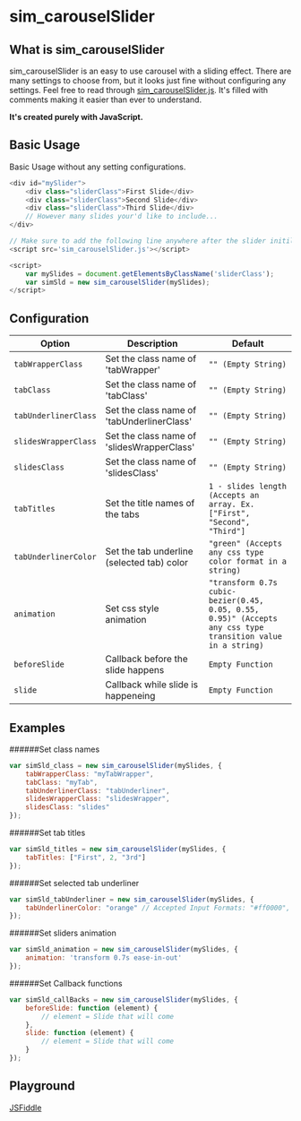# sim_carouselSlider

## What is sim_carouselSlider
sim_carouselSlider is an easy to use carousel with a sliding effect. There are many settings to choose from, but it looks just fine without configuring any settings. Feel free to read through [sim_carouselSlider.js](https://github.com/JessicaAllison/sim_carouselSlider/blob/master/sim_carouselSlider.js). It's filled with comments making it easier than ever to understand.

**It's created purely with JavaScript.**

## Basic Usage
Basic Usage without any setting configurations.
```JavaScript
<div id="mySlider">
	<div class="sliderClass">First Slide</div>
	<div class="sliderClass">Second Slide</div>
	<div class="sliderClass">Third Slide</div>
	// However many slides your'd like to include...
</div>

// Make sure to add the following line anywhere after the slider initilization.
<script src='sim_carouselSlider.js'></script>

<script>
    var mySlides = document.getElementsByClassName('sliderClass');
    var simSld = new sim_carouselSlider(mySlides);
</script>
````

## Configuration
| Option | Description | Default |
| --- | --- | --- |
| `tabWrapperClass` | Set the class name of 'tabWrapper' | `"" (Empty String)` |
| `tabClass` | Set the class name of 'tabClass' | `"" (Empty String)` |
| `tabUnderlinerClass` | Set the class name of 'tabUnderlinerClass' | `"" (Empty String)` |
| `slidesWrapperClass` | Set the class name of 'slidesWrapperClass' | `"" (Empty String)` |
| `slidesClass` | Set the class name of 'slidesClass' | `"" (Empty String)` |
| `tabTitles` | Set the title names of the tabs | `1 - slides length (Accepts an array. Ex. ["First", "Second", "Third"]` |
| `tabUnderlinerColor` | Set the tab underline (selected tab) color | `"green" (Accepts any css type color format in a string)` |
| `animation` | Set css style animation | `"transform 0.7s cubic-bezier(0.45, 0.05, 0.55, 0.95)" (Accepts any css type transition value in a string)` |
| `beforeSlide` | Callback before the slide happens | `Empty Function` |
| `slide` | Callback while slide is happeneing | `Empty Function` |


## Examples

######Set class names
```JavaScript
var simSld_class = new sim_carouselSlider(mySlides, {
    tabWrapperClass: "myTabWrapper",
    tabClass: "myTab",
    tabUnderlinerClass: "tabUnderliner",
    slidesWrapperClass: "slidesWrapper",
    slidesClass: "slides"
});
```

######Set tab titles
```JavaScript
var simSld_titles = new sim_carouselSlider(mySlides, {
    tabTitles: ["First", 2, "3rd"]
});
```
######Set selected tab underliner
```JavaScript
var simSld_tabUnderliner = new sim_carouselSlider(mySlides, {
    tabUnderlinerColor: "orange" // Accepted Input Formats: "#ff0000", "rgb(50, 20, 255)", "rgba(80, 255, 50, .5)", "hsl(120, 100%, 75%)", "hsla(120, 100%, 25%, 0.3)"
});
```
######Set sliders animation
```JavaScript
var simSld_animation = new sim_carouselSlider(mySlides, {
    animation: 'transform 0.7s ease-in-out'
});
```
######Set Callback functions
```JavaScript
var simSld_callBacks = new sim_carouselSlider(mySlides, {
    beforeSlide: function (element) {
        // element = Slide that will come
    },
    slide: function (element) {
        // element = Slide that will come
    }
});
```

## Playground
[JSFiddle](https://jsfiddle.net/4m0r3nux/)
